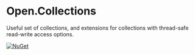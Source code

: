# Open.Collections

Useful set of collections, and extensions for collections with thread-safe read-write access options.

[![NuGet](http://img.shields.io/nuget/v/Open.Collections.svg)](https://www.nuget.org/packages/Open.Collections/)
